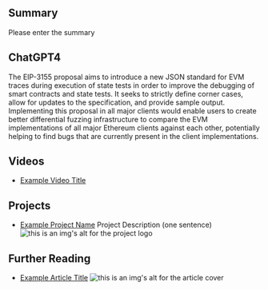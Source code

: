 ## Summary

Please enter the summary

## ChatGPT4

The EIP-3155 proposal aims to introduce a new JSON standard for EVM traces during execution of state tests in order to improve the debugging of smart contracts and state tests. It seeks to strictly define corner cases, allow for updates to the specification, and provide sample output. Implementing this proposal in all major clients would enable users to create better differential fuzzing infrastructure to compare the EVM implementations of all major Ethereum clients against each other, potentially helping to find bugs that are currently present in the client implementations.

## Videos

- [Example Video Title](https://www.youtube.com/watch?v=TDGq4aeevgY)

## Projects

- [Example Project Name](https://xxxx.xxx/xxxxx) Project Description (one sentence) ![this is an img's alt for the project logo](https://xxxx.xxx/project-logo.xxx)

## Further Reading

- [Example Article Title](https://xxxx.xxx/xxxxx) ![this is an img's alt for the article cover](https://xxxx.xxx/article-cover.xxx)
